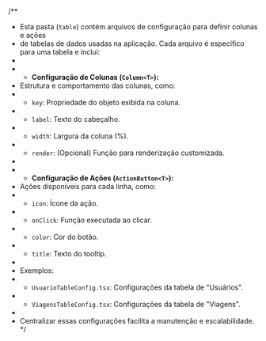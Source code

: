 /\*\*

- Esta pasta (`table`) contém arquivos de configuração para definir colunas e ações
- de tabelas de dados usadas na aplicação. Cada arquivo é específico para uma tabela e inclui:
-
- - **Configuração de Colunas (`Column<T>`):**
- Estrutura e comportamento das colunas, como:
- - `key`: Propriedade do objeto exibida na coluna.
- - `label`: Texto do cabeçalho.
- - `width`: Largura da coluna (%).
- - `render`: (Opcional) Função para renderização customizada.
-
- - **Configuração de Ações (`ActionButton<T>`):**
- Ações disponíveis para cada linha, como:
- - `icon`: Ícone da ação.
- - `onClick`: Função executada ao clicar.
- - `color`: Cor do botão.
- - `title`: Texto do tooltip.
-
- Exemplos:
- - `UsuarioTableConfig.tsx`: Configurações da tabela de "Usuários".
- - `ViagensTableConfig.tsx`: Configurações da tabela de "Viagens".
-
- Centralizar essas configurações facilita a manutenção e escalabilidade.
  \*/
